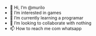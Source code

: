 - 👋 Hi, I’m @murilo
- 👀 I’m interested in games
- 🌱 I’m currently learning a programar
- 💞️ I’m looking to collaborate with nothing
- 📫 How to reach me com whatsapp

<!---
Murilo/murilo is a ✨ special ✨ repository because its `README.md` (this file) appears on your GitHub profile.
You can click the Preview link to take a look at your changes.
--->

